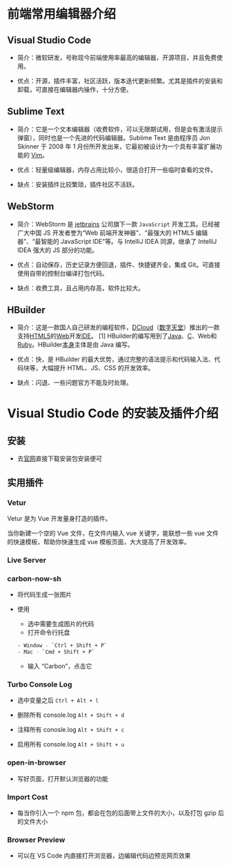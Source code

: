 





# 前端常用编辑器介绍

## Visual Studio Code

- 简介：微软研发，号称现今前端使用率最高的编辑器，开源项目，并且免费使用。

- 优点：开源，插件丰富，社区活跃，版本迭代更新频繁。尤其是插件的安装和卸载，可直接在编辑器内操作，十分方便。

## Sublime Text

- 简介：它是一个文本编辑器（收费软件，可以无限期试用，但是会有激活提示弹窗），同时也是一个先进的代码编辑器。Sublime Text 是由程序员 Jon Skinner 于 2008 年 1 月份所开发出来，它最初被设计为一个具有丰富扩展功能的 [Vim](https://link.juejin.cn/?target=https%3A%2F%2Fbaike.baidu.com%2Fitem%2FVim)。

- 优点：轻量级编辑器，内存占用比较小，很适合打开一些临时查看的文件。

- 缺点：安装插件比较繁琐，插件社区不活跃。

## WebStorm

- 简介：WebStorm 是 [jetbrains](https://link.juejin.cn/?target=https%3A%2F%2Fbaike.baidu.com%2Fitem%2Fjetbrains%2F7502758) 公司旗下一款 `JavaScript` 开发工具。已经被广大中国 JS 开发者誉为“Web 前端开发神器”、“最强大的 HTML5 编辑器”、“最智能的 JavaScript IDE”等。与 IntelliJ IDEA 同源，继承了 IntelliJ IDEA 强大的 JS 部分的功能。

- 优点：自动保存，历史记录方便回退，插件、快捷键齐全，集成 Git。可直接使用自带的控制台编译打包代码。

- 缺点：收费工具，且占用内存高，软件比较大。

## HBuilder

- 简介：这是一款国人自己研发的编程软件，[DCloud](https://link.juejin.cn/?target=https%3A%2F%2Fbaike.baidu.com%2Fitem%2FDCloud)（[数字天堂](https://link.juejin.cn/?target=https%3A%2F%2Fbaike.baidu.com%2Fitem%2F%E6%95%B0%E5%AD%97%E5%A4%A9%E5%A0%82%2F244387)）推出的一款支持[HTML5](https://link.juejin.cn/?target=https%3A%2F%2Fbaike.baidu.com%2Fitem%2FHTML5)的[Web](https://link.juejin.cn/?target=https%3A%2F%2Fbaike.baidu.com%2Fitem%2FWeb%2F150564)开发[IDE](https://link.juejin.cn/?target=https%3A%2F%2Fbaike.baidu.com%2Fitem%2FIDE%2F8232086)。 [1] HBuilder的编写用到了[Java](https://link.juejin.cn/?target=https%3A%2F%2Fbaike.baidu.com%2Fitem%2FJava%2F85979)、[C](https://link.juejin.cn/?target=https%3A%2F%2Fbaike.baidu.com%2Fitem%2FC%2F7252092)、Web和[Ruby](https://link.juejin.cn/?target=https%3A%2F%2Fbaike.baidu.com%2Fitem%2FRuby%2F11419)。HBuilder[本身](https://link.juejin.cn/?target=https%3A%2F%2Fbaike.baidu.com%2Fitem%2F%E6%9C%AC%E8%BA%AB%2F126627)主体是由 Java 编写。

- 优点：快，是 HBuilder 的最大优势，通过完整的语法提示和代码输入法、代码块等，大幅提升 HTML、JS、CSS 的开发效率。

- 缺点：闪退、一些问题官方不能及时处理。







# Visual Studio Code 的安装及插件介绍

## 安装

- 去[官网](https://link.juejin.cn/?target=https%3A%2F%2Fcode.visualstudio.com%2F)直接下载安装包安装便可

## 实用插件

### Vetur

Vetur 是为 Vue 开发量身打造的插件。

当你新建一个空的 Vue 文件，在文件内输入 vue 关键字，能联想一些 vue 文件的快速模板，帮助你快速生成 vue 模板页面，大大提高了开发效率。



### Live Server



### carbon-now-sh

- 将代码生成一张图片

- 使用

  - 选中需要生成图片的代码
  - 打开命令行托盘

  ```sh
  - Window - `Ctrl + Shift + P`
  - Mac - `Cmd + Shift + P`
  ```

  - 输入 “Carbon”，点击它



### Turbo Console Log

- 选中变量之后 `Ctrl + Alt + l`

- 删除所有 console.log `Alt + Shift + d`

- 注释所有 conosle.log `Alt + Shift + c`

- 启用所有 console.log `Alt + Shift + u`





### open-in-browser

- 写好页面，打开默认浏览器的功能



### Import Cost

- 每当你引入一个 npm 包，都会在包的后面带上文件的大小，以及打包 gzip 后的文件大小



### Browser Preview

- 可以在 VS Code 内直接打开浏览器，边编辑代码边预览网页效果



